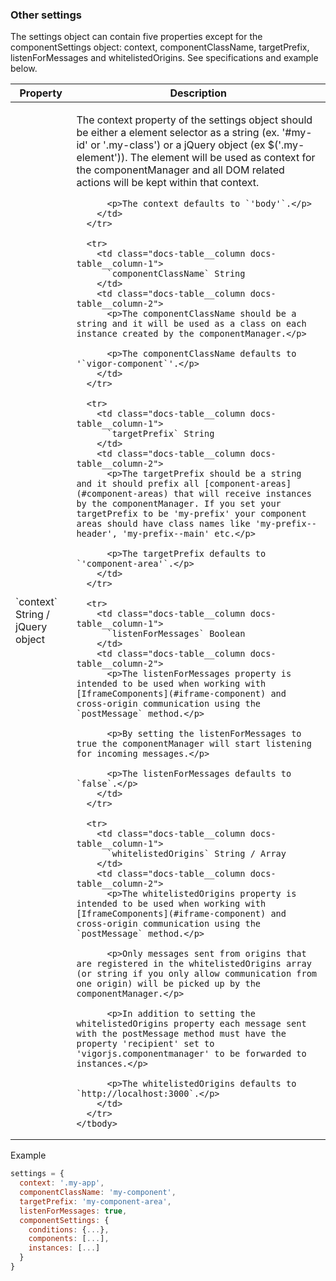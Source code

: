 ### <a name="other-settings"></a> Other settings
The settings object can contain five properties except for the componentSettings object: context, componentClassName, targetPrefix, listenForMessages and whitelistedOrigins. See specifications and example below.

<div class="docs-table-wrapper">
  <table class="docs-table">
    <thead>
      <tr>
        <th class="docs-table__column docs-table__column-1">Property</th>
        <th class="docs-table__column docs-table__column-2">Description</th>
      </tr>
    </thead>
    <tbody>
      <tr>
        <td class="docs-table__column docs-table__column-1">
          `context` String / jQuery object
        </td>
        <td class="docs-table__column docs-table__column-2">
          <p>The context property of the settings object should be either a element selector as a string (ex. '#my-id' or '.my-class') or a jQuery object (ex $('.my-element')). The element will be used as context for the componentManager and all DOM related actions will be kept within that context.</p>

          <p>The context defaults to `'body'`.</p>
        </td>
      </tr>

      <tr>
        <td class="docs-table__column docs-table__column-1">
          `componentClassName` String
        </td>
        <td class="docs-table__column docs-table__column-2">
          <p>The componentClassName should be a string and it will be used as a class on each instance created by the componentManager.</p>

          <p>The componentClassName defaults to '`vigor-component`'.</p>
        </td>
      </tr>

      <tr>
        <td class="docs-table__column docs-table__column-1">
          `targetPrefix` String
        </td>
        <td class="docs-table__column docs-table__column-2">
          <p>The targetPrefix should be a string and it should prefix all [component-areas](#component-areas) that will receive instances by the componentManager. If you set your targetPrefix to be 'my-prefix' your component areas should have class names like 'my-prefix--header', 'my-prefix--main' etc.</p>

          <p>The targetPrefix defaults to `'component-area'`.</p>
        </td>
      </tr>

      <tr>
        <td class="docs-table__column docs-table__column-1">
          `listenForMessages` Boolean
        </td>
        <td class="docs-table__column docs-table__column-2">
          <p>The listenForMessages property is intended to be used when working with [IframeComponents](#iframe-component) and cross-origin communication using the `postMessage` method.</p>

          <p>By setting the listenForMessages to true the componentManager will start listening for incoming messages.</p>

          <p>The listenForMessages defaults to `false`.</p>
        </td>
      </tr>

      <tr>
        <td class="docs-table__column docs-table__column-1">
          `whitelistedOrigins` String / Array
        </td>
        <td class="docs-table__column docs-table__column-2">
          <p>The whitelistedOrigins property is intended to be used when working with [IframeComponents](#iframe-component) and cross-origin communication using the `postMessage` method.</p>

          <p>Only messages sent from origins that are registered in the whitelistedOrigins array (or string if you only allow communication from one origin) will be picked up by the componentManager.</p>

          <p>In addition to setting the whitelistedOrigins property each message sent with the postMessage method must have the property 'recipient' set to 'vigorjs.componentmanager' to be forwarded to instances.</p>

          <p>The whitelistedOrigins defaults to `http://localhost:3000`.</p>
        </td>
      </tr>
    </tbody>
  </table>
</div>

Example
```javascript
settings = {
  context: '.my-app',
  componentClassName: 'my-component',
  targetPrefix: 'my-component-area',
  listenForMessages: true,
  componentSettings: {
    conditions: {...},
    components: [...],
    instances: [...]
  }
}
```
